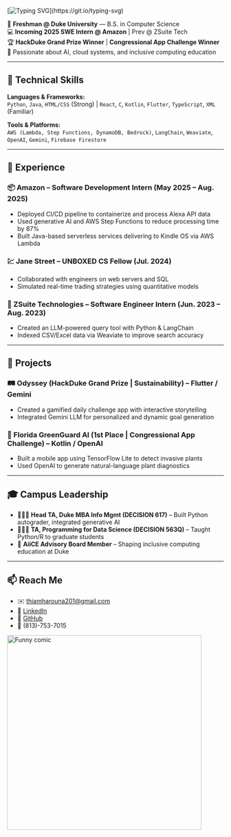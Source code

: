 [![Typing SVG](https://readme-typing-svg.demolab.com/?duration=2000&pause=1000&width=600&lines=I'm+Harouna+Thiam.;+Always+looking+for+new+opportunities.)](https://git.io/typing-svg)

📍 **Freshman @ Duke University** — B.S. in Computer Science  
💻 **Incoming 2025 SWE Intern @ Amazon** | Prev @ ZSuite Tech  
🏆 **HackDuke Grand Prize Winner** | **Congressional App Challenge Winner**  
🌱 Passionate about AI, cloud systems, and inclusive computing education

---

## 🔧 Technical Skills

**Languages & Frameworks:**  
`Python`, `Java`, `HTML/CSS` (Strong) | `React`, `C`, `Kotlin`, `Flutter`, `TypeScript`, `XML` (Familiar)

**Tools & Platforms:**  
`AWS (Lambda, Step Functions, DynamoDB, Bedrock)`, `LangChain`, `Weaviate`, `OpenAI`, `Gemini`, `Firebase Firestore`

---

## 💼 Experience

### 📦 Amazon – Software Development Intern (May 2025 – Aug. 2025)  
- Deployed CI/CD pipeline to containerize and process Alexa API data  
- Used generative AI and AWS Step Functions to reduce processing time by 87%  
- Built Java-based serverless services delivering to Kindle OS via AWS Lambda  

### 💹 Jane Street – UNBOXED CS Fellow (Jul. 2024)  
- Collaborated with engineers on web servers and SQL  
- Simulated real-time trading strategies using quantitative models  

### 🧠 ZSuite Technologies – Software Engineer Intern (Jun. 2023 – Aug. 2023)  
- Created an LLM-powered query tool with Python & LangChain  
- Indexed CSV/Excel data via Weaviate to improve search accuracy  

---

## 🚀 Projects

### 🛤 Odyssey (HackDuke Grand Prize | Sustainability) – Flutter / Gemini  
- Created a gamified daily challenge app with interactive storytelling  
- Integrated Gemini LLM for personalized and dynamic goal generation  

### 🌿 Florida GreenGuard AI (1st Place | Congressional App Challenge) – Kotlin / OpenAI  
- Built a mobile app using TensorFlow Lite to detect invasive plants  
- Used OpenAI to generate natural-language plant diagnostics  

---

## 🎓 Campus Leadership

- 🧑🏽‍🏫 **Head TA, Duke MBA Info Mgmt (DECISION 617)** – Built Python autograder, integrated generative AI  
- 👨🏾‍🏫 **TA, Programming for Data Science (DECISION 563Q)** – Taught Python/R to graduate students  
- 🧩 **AiiCE Advisory Board Member** – Shaping inclusive computing education at Duke  

---

## 📫 Reach Me

- ✉️ thiamharouna201@gmail.com  
- 🔗 [LinkedIn](https://linkedin.com/in/harounathiam)  
- 🧠 [GitHub](https://github.com/harounat201)  
- 📱 (813)-753-7015



<img width="452" alt="Funny comic" src="https://cdn-media-1.freecodecamp.org/images/1*zkeySR69oPO-PlQ5_dZ_0g.png">

<!--
**harounathiam2005/harounathiam2005** is a ✨ _special_ ✨ repository because its `README.md` (this file) appears on your GitHub profile.

Here are some ideas to get you started:

- 🔭 I’m currently working on ...
- 🌱 I’m currently learning ...
- 👯 I’m looking to collaborate on ...
- 🤔 I’m looking for help with ...
- 💬 Ask me about ...
- 📫 How to reach me: ...
- 😄 Pronouns: ...
- ⚡ Fun fact: ...
-->
